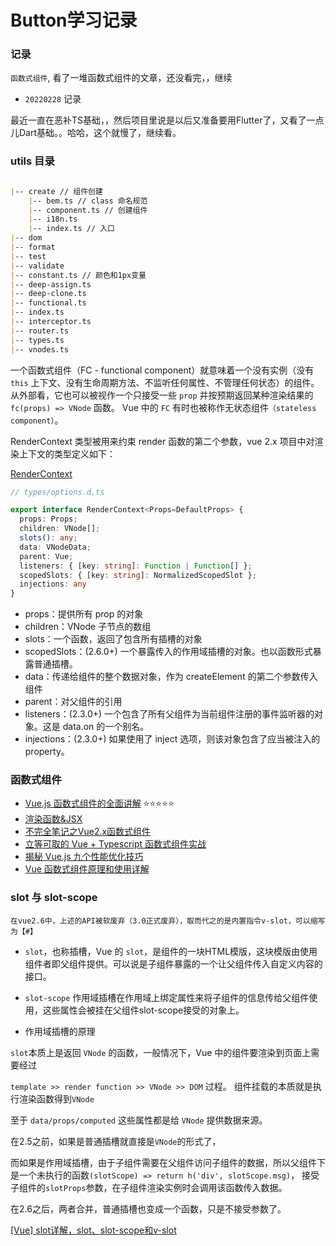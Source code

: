 # Button学习记录


### 记录

`函数式组件`, 看了一堆函数式组件的文章，还没看完，，继续

- `20220228` 记录

最近一直在恶补TS基础，，然后项目里说是以后又准备要用Flutter了，又看了一点儿Dart基础。。哈哈，这个就慢了，继续看。




### utils 目录

```markdown

|-- create // 组件创建
    |-- bem.ts // class 命名规范
    |-- component.ts // 创建组件
    |-- i18n.ts
    |-- index.ts // 入口
|-- dom
|-- format
|-- test
|-- validate
|-- constant.ts // 颜色和1px变量
|-- deep-assign.ts
|-- deep-clone.ts
|-- functional.ts
|-- index.ts
|-- interceptor.ts
|-- router.ts
|-- types.ts
|-- vnodes.ts

```

一个函数式组件（FC - functional component）就意味着一个没有实例（没有 `this` 上下文、没有生命周期方法、不监听任何属性、不管理任何状态）的组件。
从外部看，它也可以被视作一个只接受一些 `prop` 并按预期返回某种渲染结果的 `fc(props) => VNode` 函数。 Vue 中的 `FC` 有时也被称作无状态组件`（stateless component）`。


RenderContext 类型被用来约束 render 函数的第二个参数，vue 2.x 项目中对渲染上下文的类型定义如下：

[RenderContext](https://github.com/vuejs/vue/blob/c52427b0d2c1d203deea6eb69f2b4b181d56022c/types/options.d.ts#L137)

```typescript
// types/options.d.ts 

export interface RenderContext<Props=DefaultProps> {
  props: Props;
  children: VNode[];
  slots(): any;
  data: VNodeData;
  parent: Vue;
  listeners: { [key: string]: Function | Function[] };
  scopedSlots: { [key: string]: NormalizedScopedSlot };
  injections: any
}
```

- props：提供所有 prop 的对象
- children：VNode 子节点的数组
- slots：一个函数，返回了包含所有插槽的对象
- scopedSlots：(2.6.0+) 一个暴露传入的作用域插槽的对象。也以函数形式暴露普通插槽。
- data：传递给组件的整个数据对象，作为 createElement 的第二个参数传入组件
- parent：对父组件的引用
- listeners：(2.3.0+) 一个包含了所有父组件为当前组件注册的事件监听器的对象。这是 data.on 的一个别名。
- injections：(2.3.0+) 如果使用了 inject 选项，则该对象包含了应当被注入的 property。






### 函数式组件
- [Vue.js 函数式组件的全面讲解](http://www.codebaoku.com/it-js/it-js-226807.html) ⭐️⭐️⭐️⭐️⭐️
- [渲染函数&JSX](https://cn.vuejs.org/v2/guide/render-function.html)
- [不完全笔记之Vue2.x函数式组件](https://juejin.cn/post/6983333333858009125)
- [立等可取的 Vue + Typescript 函数式组件实战](https://juejin.cn/post/6886297504561037325)
- [揭秘 Vue.js 九个性能优化技巧](https://juejin.cn/post/6922641008106668045#heading-0)
- [Vue 函数式组件原理和使用详解](https://blog.csdn.net/weixin_41275295/article/details/100189869)


### slot 与 slot-scope

`在vue2.6中，上述的API被软废弃（3.0正式废弃），取而代之的是内置指令v-slot，可以缩写为【#】`

- `slot`，也称插槽，Vue 的 `slot`，是组件的一块HTML模版，这块模版由使用组件者即父组件提供。可以说是子组件暴露的一个让父组件传入自定义内容的接口。

- `slot-scope` 作用域插槽在作用域上绑定属性来将子组件的信息传给父组件使用，这些属性会被挂在父组件slot-scope接受的对象上。


- 作用域插槽的原理
  
`slot`本质上是返回 `VNode` 的函数，一般情况下，Vue 中的组件要渲染到页面上需要经过

`template >> render function >> VNode >> DOM` 过程。 组件挂载的本质就是执行渲染函数得到`VNode`

至于 `data/props/computed` 这些属性都是给 `VNode` 提供数据来源。


在2.5之前，如果是普通插槽就直接是`VNode`的形式了，

而如果是作用域插槽，由于子组件需要在父组件访问子组件的数据，所以父组件下是一个未执行的函数`(slotScope) => return h('div', slotScope.msg)`，
接受子组件的`slotProps`参数，在子组件渲染实例时会调用该函数传入数据。

在2.6之后，两者合并，普通插槽也变成一个函数，只是不接受参数了。




[[Vue] slot详解，slot、slot-scope和v-slot](https://juejin.cn/post/6844903817746628615)




